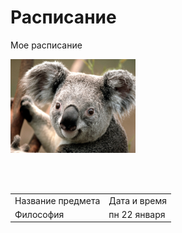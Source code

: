 # Расписание
Мое расписание
<p>
    <a href="https://www.facebook.com/profile.php?id=100013570174014&ref=br_rs" target="_blank">
        <img src="https://raw.githubusercontent.com/hennir/test/master/Koala.jpg" width="200"/>
    </a>
</p>
<br />
<br />
<table>
    <tr>
        <td>Название предмета</td>
      <td>Дата и время</td>
    </tr>
    <tr>
        <td>Философия</td>
        <td>пн 22 января</td>
    </tr>
</table>
